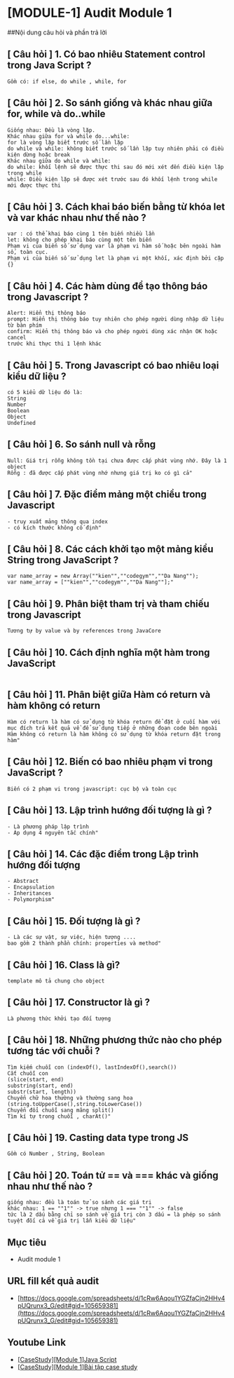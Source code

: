 # [MODULE-1] Audit Module 1

##Nội dung câu hỏi và phần trả lời

## [ Câu hỏi ] 1. Có bao nhiêu Statement control trong Java Script  ?
```
Gồm có: if else, do while , while, for
```
## [ Câu hỏi ] 2. So sánh giống và khác nhau giữa for, while và do..while
```
Giống nhau: Đều là vòng lặp.
Khác nhau giữa for và while do...while: 
for là vòng lặp biết trước số lần lặp
do while và while: không biết trước số lần lặp tuy nhiên phải có điều kiện dừng hoặc break
Khác nhau giữa do while và while:
do while: khối lệnh sẽ được thực thi sau đó mới xét đến điều kiện lặp trong while
while: Điều kiện lặp sẽ được xét trước sau đó khối lệnh trong while mới được thực thi
```
## [ Câu hỏi ] 3. Cách khai báo biến bằng từ khóa let và var khác nhau như thế nào ?
```
var : có thể khai báo cùng 1 tên biến nhiều lần
let: không cho phép khai báo cùng một tên biến
Phạm vi của biến số sử dụng var là phạm vi hàm số hoặc bên ngoài hàm số, toàn cục.
Phạm vi của biến số sử dụng let là phạm vi một khối, xác định bởi cặp {}
```
## [ Câu hỏi ] 4. Các hàm dùng để tạo thông báo trong Javascript ?
```
Alert: Hiển thị thông báo 
prompt: Hiển thị thông báo tuy nhiên cho phép người dùng nhập dữ liệu
từ bàn phím
confirm: Hiển thị thông báo và cho phép người dùng xác nhận OK hoặc cancel
trước khi thực thi 1 lệnh khác
```
## [ Câu hỏi ] 5. Trong Javascript có bao nhiêu loại kiểu dữ liệu ?
```
có 5 kiểu dữ liệu đó là:
String
Number
Boolean
Object
Undefined
```
## [ Câu hỏi ] 6. So sánh null và rỗng
```
Null: Giá trị rỗng không tồn tại chưa được cấp phát vùng nhớ. Đây là 1 object
Rỗng : đã được cấp phát vùng nhớ nhưng giá trị ko có gì cả"
```
## [ Câu hỏi ] 7. Đặc điểm mảng một chiều trong Javascript
```
- truy xuất mảng thông qua index
- có kích thước không cố định"
```
## [ Câu hỏi ] 8. Các cách khởi tạo một mảng kiểu String trong JavaScript ?
```
var name_array = new Array(""kien"",""codegym"",""Da Nang"");
var name_array = [""kien"",""codegym"",""Da Nang""];"
```
## [ Câu hỏi ] 9. Phân biệt tham trị và tham chiếu trong Javascript
```
Tương tự by value và by references trong JavaCore
```
## [ Câu hỏi ] 10. Cách định nghĩa một hàm trong JavaScript
```
```
## [ Câu hỏi ] 11. Phân biệt giữa Hàm có return và hàm không có return
```
Hàm có return là hàm có sử dụng từ khóa return để đặt ở cuối hàm với mục đích trả kết quả về để sử dụng tiếp ở những đoạn code bên ngoài
Hàm không có return là hàm không có sử dụng từ khóa return đặt trong hàm"
```
## [ Câu hỏi ] 12. Biến có bao nhiêu phạm vi trong JavaScript ?
```
Biến có 2 phạm vi trong javascript: cục bộ và toàn cục
```
## [ Câu hỏi ] 13. Lập trình hướng đối tượng là gì ?
```
- Là phương pháp lập trình
- Áp dụng 4 nguyên tắc chính"
```
## [ Câu hỏi ] 14. Các đặc điểm trong Lập trình hướng đối tượng
```
- Abstract
- Encapsulation
- Inheritances
- Polymorphism"
```
## [ Câu hỏi ] 15. Đối tượng là gì ?
```
- Là các sự vật, sự việc, hiện tượng ....
bao gồm 2 thành phần chính: properties và method"
```
## [ Câu hỏi ] 16. Class là gì?
```
template mô tả chung cho object
```
## [ Câu hỏi ] 17. Constructor là gì ?
```
Là phương thức khởi tạo đối tượng
```
## [ Câu hỏi ] 18. Những phương thức nào cho phép tương tác với chuỗi ?
```
Tìm kiếm chuỗi con (indexOf(), lastIndexOf(),search())
Cắt chuỗi con 
(slice(start, end)
substring(start, end)
substr(start, length))
Chuyển chữ hoa thường và thường sang hoa (string.toUpperCase(),string.toLowerCase())
Chuyển đổi chuỗi sang mãng split()
Tìm kí tự trong chuỗi , charAt()"
```
## [ Câu hỏi ] 19. Casting data type trong JS
```
Gồm có Number , String, Boolean
```
## [ Câu hỏi ] 20. Toán tử == và === khác và giống nhau như thế nào ?
```
giống nhau: đều là toán tử so sánh các giá trị
khác nhau: 1 == ""1"" -> true nhưng 1 === ""1"" -> false
tức là 2 dấu bằng chỉ so sánh về giá trị còn 3 dấu = là phép so sánh
tuyệt đối cả về giá trị lẫn kiểu dữ liệu"
```

## Mục tiêu

* Audit module 1
## URL fill kết quả audit

* [https://docs.google.com/spreadsheets/d/1cRw6Aqou1YGZfaCjn2HHv4pUQrunx3_G/edit#gid=105659381](https://docs.google.com/spreadsheets/d/1cRw6Aqou1YGZfaCjn2HHv4pUQrunx3_G/edit#gid=105659381)


## Youtube Link

* [[CaseStudy][Module 1]Java Script](https://www.youtube.com/watch?v=KmRpCrBnpQM&list=PL9yu4ScFhKGwARkCAB-e0P-ebGDNEpjVm)
* [[CaseStudy][Module 1]Bài tập case study](https://www.youtube.com/watch?v=GWTwgFxjKEM&list=PL9yu4ScFhKGwr24i_XvHL5nkRYDpVeYez)